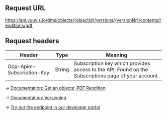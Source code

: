 ## Request URL
https://api.yuuvis.io/dms/objects/{objectId}/versions/{versionNr}/contents/renditions/pdf

## Request headers
| Header                    | Type   | Meaning                                                                                             |
|---------------------------|--------|-----------------------------------------------------------------------------------------------------|
| Ocp-Apim-Subscription-Key | String | Subscription key which provides access to the API. Found on the Subscriptions page of your account. |

&rarr; [Documentation: Get an objects' PDF Rendition](https://github.com/yuuvis/Documentation/wiki/Rendition-requests)

&rarr; [Documentation: Versioning](https://github.com/yuuvis/Documentation/wiki/Update-documents#UpdatingDocumentsviaCoreAPI-Versioningversioning)

&rarr; [Try out the endpoint in our developer portal](https://yuuvis.io/Apis/Endpoints/dms-view-api)
